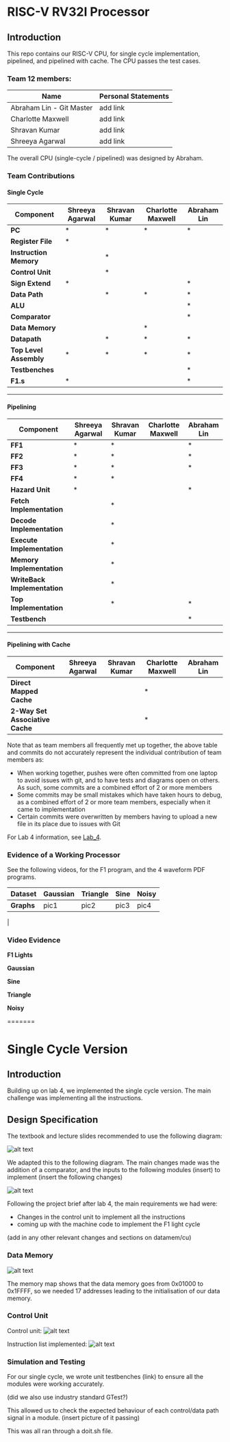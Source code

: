 # RISC-V RV32I Processor

## Introduction
This repo contains our RISC-V CPU, for single cycle implementation, pipelined, and pipelined with cache. The CPU passes the test cases.


### Team 12 members:

| Name   | Personal Statements |    
|------------|-----------------|
| Abraham Lin - Git Master | add link |      
| Charlotte Maxwell | add link|
| Shravan Kumar     |add link |
| Shreeya Agarwal   |add link |

The overall CPU (single-cycle / pipelined) was designed by Abraham.

### Team Contributions

#### Single Cycle
| Component               | Shreeya Agarwal | Shravan Kumar | Charlotte Maxwell | Abraham Lin |
|-------------------------|-----------------|---------------|-------------------|-------------|
| **PC**                  | *               | *             | *                 | *           |
| **Register File**       | *               |               |                   |             |
| **Instruction Memory**  |                 | *             |                   |             |
| **Control Unit**        |                 | *             |                   |             |
| **Sign Extend**         | *               |               |                   | *           |
| **Data Path**           |                 | *             | *                 | *           |
| **ALU**                 |                 |               |                   | *           |
| **Comparator**          |                 |               |                   | *           |
| **Data Memory**         |                 |               | *                 |             |
| **Datapath**            |                 | *             | *                 | *           |
| **Top Level Assembly**  | *               | *             | *                 | *           |
| **Testbenches**         |                 |               |                   | *           |
| **F1.s**                | *               |               |                   | *           |

---

#### Pipelining
| Component                     | Shreeya Agarwal | Shravan Kumar | Charlotte Maxwell | Abraham Lin |
|-------------------------      |-----------------|---------------|-------------------|-------------|
| **FF1**                       | *               | *             |                   | *           |
| **FF2**                       | *               | *             |                   | *           |
| **FF3**                       | *               | *             |                   | *           |
| **FF4**                       | *               | *             |                   |             |
| **Hazard Unit**               | *               |               |                   | *           |
| **Fetch Implementation**      |                 | *             |                   |             |
| **Decode Implementation**     |                 | *             |                   |             |
| **Execute Implementation**    |                 | *             |                   |             |
| **Memory Implementation**     |                 | *             |                   |             |
| **WriteBack Implementation**  |                 | *             |                   |             |
| **Top Implementation**        |                 | *             |                   | *           |
| **Testbench**                 |                 |               |                   | *           |

---

#### Pipelining with Cache
| Component                       | Shreeya Agarwal | Shravan Kumar | Charlotte Maxwell | Abraham Lin |
|---------------------------------|-----------------|---------------|-------------------|-------------|
| **Direct Mapped Cache**         |                 |               | *                 |             |
| **2-Way Set Associative Cache** |                 |               | *                 |             |

Note that as team members all frequently met up together, the above table and commits do not accurately represent the individual contribution of team members as:

 - When working together, pushes were often committed from one laptop to avoid issues with git, and to have tests and diagrams open on others. As such, some commits are a combined effort of 2 or more members
- Some commits may be small mistakes which have taken hours to debug, as a combined effort of 2 or more team members, especially when it came to implementation
- Certain commits were overwritten by members having to upload a new file in its place due to issues with Git


For Lab 4 information, see [Lab_4](./Specifications//Lab_4.md).

### Evidence of a Working Processor

See the following videos, for the F1 program, and the 4 waveform PDF programs.

| Dataset        | Gaussian |  Triangle |  Sine | Noisy | 
|--------|------------|------------|------------|--------------|
| **Graphs**|  pic1         | pic2          | pic3          |pic4
| 

### Video Evidence

**F1 Lights**

**Gaussian**

**Sine**

**Triangle**

**Noisy**

=======


# Single Cycle Version

## Introduction

Building up on lab 4, we implemented the single cycle version. The main challenge was implementing all the instructions.

## Design Specification

The textbook and lecture slides recommended to use the following diagram: 

![alt text](images/image.png)

We adapted this to the following diagram. The main changes made was the addition of a comparator, and the inputs to the following modules (insert) to implement (insert the following changes)

![alt text](images/pipelinedesign.jpg)

Following the project brief after lab 4, the main requirements we had were:

 - Changes in the control unit to implement all the instructions
 - coming up with the machine code to implement the F1 light cycle

 (add in any other relevant changes and sections on datamem/cu)

 ### Data Memory

 ![alt text](images/image-1.png)

The memory map shows that the data memory goes from 0x01000 to 0x1FFFF, so we needed 17 addresses leading to the initialisation of our data memory.

 ### Control Unit

 Control unit:
 ![alt text](images/image-2.png)

Instruction list implemented:
 ![alt text](images/image-3.png)

 ### Simulation and Testing

 For our single cycle, we wrote unit testbenches (link) to ensure all the modules were working accurately.

 (did we also use industry standard GTest?)

 This allowed us to check the expected behaviour of each control/data path signal in a module. (insert picture of it passing)

 This was all ran through a doit.sh file.
